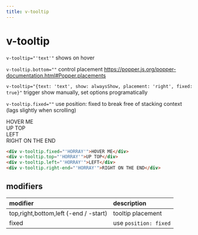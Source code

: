 ```yaml
---
title: v-tooltip
---
```

# v-tooltip

`v-tooltip="'text'"` shows on hover

`v-tooltip.bottom=""` control placement https://popper.js.org/popper-documentation.html#Popper.placements

`v-tooltip="{text: 'text', show: alwaysShow, placement: 'right', fixed: true}"` trigger show manually, set options programatically

`v-tooltip.fixed=""` use position: fixed to break free of stacking context (lags slightly when scrolling)

<div class="tooltips">
	<div class="tooltipable" v-tooltip.fixed="'HORRAY'">HOVER ME</div>
	<div class="tooltipable" v-tooltip.top="'HORRAY'">UP TOP</div>
	<div class="tooltipable" v-tooltip.left="'HORRAY'">LEFT</div>
	<div class="tooltipable" v-tooltip.right-end="'HORRAY'">RIGHT ON THE END</div>
</div>

<style lang="styl">
.tooltips
	display: flex
.tooltipable
	width: 100px
	border: 2px solid black
	padding: 8px
	margin: 8px 16px
</style>

```html
<div v-tooltip.fixed="'HORRAY'">HOVER ME</div>
<div v-tooltip.top="'HORRAY'">UP TOP</div>
<div v-tooltip.left="'HORRAY'">LEFT</div>
<div v-tooltip.right-end="'HORRAY'">RIGHT ON THE END</div>
```

## modifiers
| modifier | description |
|:---------|:------------|
| top,right,bottom,left (-end / -start) | tooltip placement |
| fixed | use `position: fixed` |
